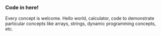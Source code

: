 ### Code in here!
Every concept is welcome. Hello world, calculator, code to demonstrate particular concepts like arrays, strings, dynamic programming concepts, etc.
